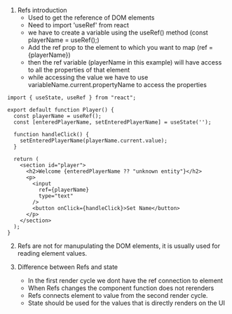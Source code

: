 1. Refs introduction
   - Used to get the reference of DOM elements
   - Need to import 'useRef' from react
   - we have to create a variable using the useRef() method (const playerName = useRef();)
   - Add the ref prop to the element to which you want to map (ref ={playerName})
   - then the ref variable (playerName in this example) will have access to all the properties of that element
   - while accessing the value we have to use variableName.current.propertyName to access the properties


```
import { useState, useRef } from "react";

export default function Player() {
  const playerName = useRef();
  const [enteredPlayerName, setEnteredPlayerName] = useState('');

  function handleClick() {
    setEnteredPlayerName(playerName.current.value);
  }

  return (
    <section id="player">
      <h2>Welcome {enteredPlayerName ?? "unknown entity"}</h2>
      <p>
        <input
          ref={playerName}
          type="text"
        />
        <button onClick={handleClick}>Set Name</button>
      </p>
    </section>
  );
}
```

2. Refs are not for manupulating the DOM elements, it is usually used for reading element values.

3. Difference between Refs and state
   - In the first render cycle we dont have the ref connection to element
   - When Refs changes the component function does not rerenders
   - Refs connects element to value from the second render cycle.
   - State should be used for the values that is directly renders on the UI